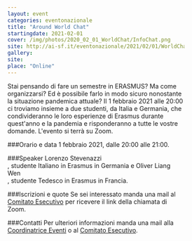 ```yaml
---
layout: event
categories: eventonazionale
title: "Around World Chat"
startingdate: 2021-02-01
cover: /img/photos/2020_02_01_WorldChat/InfoChat.png
site: http://ai-sf.it/eventonazionale/2021/02/01/WorldChat/
gallery: 
site:
place: "Online"
---
```


<style>
* {
box-sizing: border-box;
}

.column {
float: left;
width: 33.33%;
padding: 5px;
}

.row::after {
content: "";
clear: both;
display: table;
}

.float-my-children > * {
float:left;
margin-right:5px;
}

.clearfix {
*zoom:1 /* for IE */
}

.clearfix:before,
.clearfix:after {
content: " ";
display: table;
}

.clearfix:after {
clear: both;
}

</style>

Stai pensando di fare un semestre in ERASMUS? Ma come organizzarsi? Ed è possibile farlo in modo sicuro nonostante la situazione pandemica attuale?
Il 1 febbraio 2021 alle 20:00 ci troviamo insieme a due studenti, da Italia e Germania, che condivideranno le loro esperienze di Erasmus durante quest'anno e la pandemia e risponderanno a tutte le vostre domande. 
L'evento si terrà su Zoom. 

###Orario e data
1 febbraio 2021, dalle 20:00 alle 21:00.

###Speaker
Lorenzo Stevenazzi<br>, studente Italiano in Erasmus in Germania e Oliver Liang Wen<br>, studente Tedesco in Erasmus in Francia.

###Iscrizioni e quote
Se sei interessato manda una mail al [Comitato Esecutivo](mailto:esecutivo@ai-sf.it) per ricevere il link della chiamata di Zoom. 

###Contatti
Per ulteriori informazioni manda una mail alla [Coordinatrice Eventi](mailto:elisa.radaelli@ai-sf.it) o al [Comitato Esecutivo](mailto:esecutivo@ai-sf.it).

